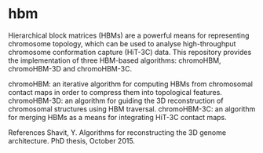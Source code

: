 # hbm
Hierarchical block matrices (HBMs) are a powerful means for representing chromosome topology, 
which can be used to analyse high-throughput chromosome conformation capture (HiT-3C) data. 
This repository provides the implementation of three HBM-based algorithms: chromoHBM, chromoHBM-3D and chromoHBM-3C. 


chromoHBM: an iterative algorithm for computing HBMs from chromosomal contact maps in order to compress them into topological features. 
chromoHBM-3D: an algorithm for guiding the 3D reconstruction of chromosomal structures using HBM traversal. 
chromoHBM-3C: an algorithm for merging HBMs as a means for integrating HiT-3C contact maps. 

References
Shavit, Y. Algorithms for reconstructing the 3D genome architecture. PhD thesis, October 2015.
